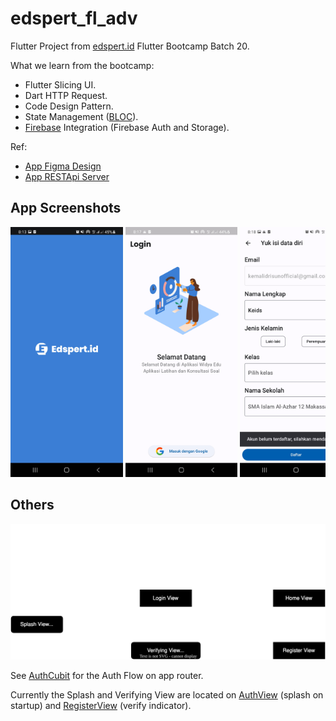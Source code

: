 # edspert_fl_adv

Flutter Project from [edspert.id](https://edspert.id) Flutter Bootcamp Batch 20.

What we learn from the bootcamp:

- Flutter Slicing UI.
- Dart HTTP Request.
- Code Design Pattern.
- State Management ([BLOC](https://bloclibrary.dev/)).
- [Firebase](https://firebase.google.com/) Integration (Firebase Auth and
  Storage).

Ref:

- [App Figma Design](https://www.figma.com/file/vht1hANiGM1sFld1zidoCG/Bootcamp-Flutter-Edspert)
- [App RESTApi Server](https://documenter.getpostman.com/view/17757271/2s847FwEJx)

## App Screenshots

<div style="overflow-x: scroll; white-space: nowrap;">
    <img src="repo-assets/screenshots/v0.4.1-splash.jpg" 
      height="400" />
    <img src="repo-assets/screenshots/v0.4.1-login.jpg" 
      height="400" />
    <img src="repo-assets/screenshots/v0.4.1-register.jpg" 
      height="400" />
    <img src="repo-assets/screenshots/v0.4.1-home.jpg" 
      height="400" />
    <img src="repo-assets/screenshots/v0.4.1-profile.jpg" 
      height="400" />
    <img src="repo-assets/screenshots/v0.4.1-courses.jpg" 
      height="400" />
    <img src="repo-assets/screenshots/v0.4.1-exercises.jpg" 
      height="400" />
    <img src="repo-assets/screenshots/v0.4.1-exercises-not-found.jpg" 
      height="400" />
</div>

## Others

![auth-flow](repo-assets/edspert-fl-adv-auth-flow.svg)

See [AuthCubit](lib/interfaces/providers/res/auth/auth_cubit.dart) for the Auth
Flow on app router.

Currently the Splash and Verifying View are located on
[AuthView](lib/interfaces/views/auth/auth_view.dart) (splash on startup) and
[RegisterView](lib/interfaces/views/auth/register_view/register_view.dart)
(verify indicator).
